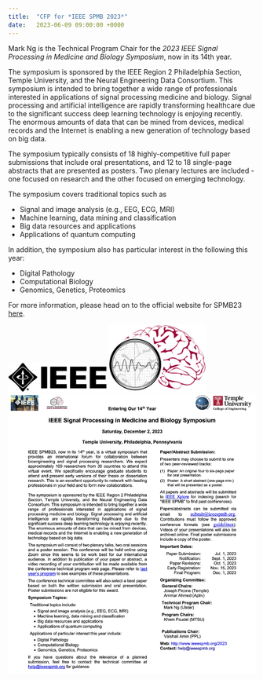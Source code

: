 ```yaml
---
title:  "CFP for *IEEE SPMB 2023*"
date:   2023-06-09 09:00:00 +0000
---
```


Mark Ng is the Technical Program Chair for the *2023 IEEE Signal Processing in Medicine and Biology Symposium*, now in its 14th year. 

The symposium is sponsored by the IEEE Region 2 Philadelphia Section, Temple University, and the Neural Engineering Data Consortium. This symposium is intended to bring together a wide range of professionals interested in applications of signal processing medicine and biology. Signal processing and artificial intelligence are rapidly transforming healthcare due to the significant success deep learning technology is enjoying recently. The enormous amounts of data that can be mined from devices, medical records and the Internet is enabling a new generation of technology based on big data.

The symposium typically consists of 18 highly-competitive full paper submissions that include oral presentations, and 12 to 18 single-page abstracts that are presented as posters. Two plenary lectures are included - one focused on research and the other focused on emerging technology.

The symposium covers traditional topics such as
* Signal and image analysis (e.g., EEG, ECG, MRI) 
* Machine learning, data mining and classification
* Big data resources and applications
* Applications of quantum computing

In addition, the symposium also has particular interest in the following this year:
* Digital Pathology
* Computational Biology
* Genomics, Genetics, Proteomics

For more information, please head on to the official website for SPMB23 [here](https://www.ieeespmb.org/2023/).


<img src="/assets/Figures/IEEE.jpg" width="200">
<img src="/assets/Figures/SPMB.png" width="200">

<img src="/assets/Figures/SPMB2023.jpg" width="840">  

